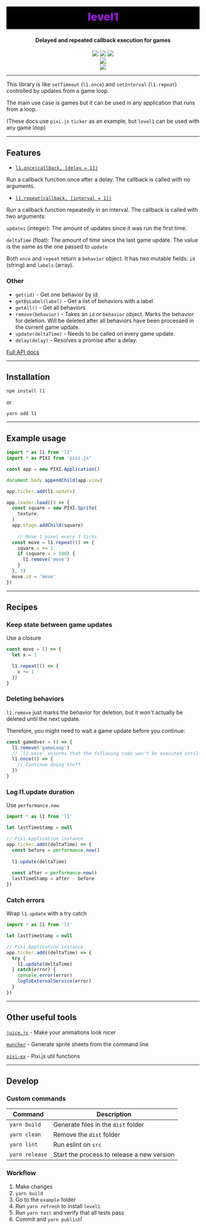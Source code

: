 <h1 align="center" style="font-weight: 900; background-color: black; color:#921dcc; padding: 10px 0 15px 0">
  level1
</h1>
<h4 align="center">
  Delayed and repeated callback execution for games
</h4>
<div align="center">
  <img src="https://badgen.net/npm/v/l1?icon=npm" />
  <img src="https://badgen.net/npm/v/l1/next?icon=npm" />
  <img src="https://badgen.net/npm/dw/l1?icon=npm" />
</div>
<div align="center">
  <img src="https://badgen.net/bundlephobia/minzip/l1" />
</div>
<div align="center">
  <img src="https://badgen.net/github/last-commit/rymdkraftverk/level1?icon=github" />
</div>

---

This library is like `setTimeout` (`l1.once`) and `setInterval` (`l1.repeat`) controlled by updates from a game loop.

The main use case is games but it can be used in any application that runs from a loop.

(These docs use `pixi.js` `ticker` as an example, but `level1` can be used with any game loop)

---

## Features

 - [`l1.once(callback, [delay = 1])`](docs/api/once.md) 

 Run a callback function once after a delay. The callback is called with no arguments.

 - [`l1.repeat(callback, [interval = 1])` ](docs/api/repeat.md)

 Run a callback function repeatedly in an interval. The callback is called with two arguments:
 
 `updates` (integer): The amount of updates since it was run the first time.
 
 `deltaTime` (float): The amount of time since the last game update. The value is the same as the one passed to `update`

Both `once` and `repeat` return a `behavior` object. It has two mutable fields: `id` (string) and `labels` (array).

### Other

- `get(id)` - Get one behavior by id
- `getByLabel(label)` - Get a list of behaviors with a label
- `getAll()` - Get all behaviors
- `remove(behavior)` - Takes an `id` or `behavior` object. Marks the behavior for deletion. Will be deleted after all behaviors have been processed in the current game update.
- `update(deltaTime)` - Needs to be called on every game update.
- `delay(delay)` - Resolves a promise after a delay.


[Full API docs](https://rymdkraftverk.github.io/level1/)

---

## Installation

`npm install l1`

or

`yarn add l1`

---

## Example usage

```js
import * as l1 from 'l1'
import * as PIXI from 'pixi.js'

const app = new PIXI.Application()

document.body.appendChild(app.view)

app.ticker.add(l1.update)

app.loader.load(() => {
  const square = new PIXI.Sprite(
    texture, 
  )
  app.stage.addChild(square)
  
    // Move 1 pixel every 3 ticks
  const move = l1.repeat(() => {
    square.x += 1
    if (square.x > 500) {
      l1.remove('move')
    }
  }, 3)
  move.id = 'move'
})
```

---

## Recipes

### Keep state between game updates

Use a closure

```js
const move = () => {
  let x = 1

  l1.repeat(() => {
    x += 1
  })
}
```

### Deleting behaviors

`l1.remove` just marks the behavior for deletion, but it won't actually be deleted until the next update.

Therefore, you might need to wait a game update before you continue:

```js
const gameOver = () => {
  l1.remove('gameLoop')
  // `l1.once` ensures that the following code won't be executed until the `gameLoop` behavior has been deleted.
  l1.once(() => {
    // Continue doing stuff
  })
}
```

### Log l1.update duration

Use `performance.now`

```js
import * as l1 from 'l1'

let lastTimeStamp = null

// Pixi.Application instance
app.ticker.add((deltaTime) => {
  const before = performance.now()
  
  l1.update(deltaTime)
  
  const after = performance.now()
  lastTimeStamp = after - before
})
```

### Catch errors

Wrap `l1.update` with a try catch

```js
import * as l1 from 'l1'

let lastTimeStamp = null

// Pixi.Application instance
app.ticker.add((deltaTime) => {
  try {
    l1.update(deltaTime)
  } catch(error) {
    console.error(error)
    logToExternalService(error)
  }
})
```

---

## Other useful tools

[`juice.js`](https://github.com/rymdkraftverk/juice.js) - Make your animations look nicer

[`muncher`](https://github.com/sajmoni/muncher) - Generate sprite sheets from the command line

[`pixi-ex`](https://github.com/sajmoni/pixi-ex) - Pixi.js util functions

---

## Develop

### Custom commands

Command | Description
------- | -----------
`yarn build` | Generate files in the `dist` folder
`yarn clean` | Remove the `dist` folder
`yarn lint` | Run eslint on `src`
`yarn release` | Start the process to release a new version

### Workflow

1. Make changes
2. `yarn build`
3. Go to the `example` folder
4. Run `yarn refresh` to install `level1`
5. Run `yarn test` and verify that all tests pass
6. Commit and `yarn publish`!
